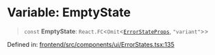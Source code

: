 # Variable: EmptyState

> `const` **EmptyState**: `React.FC`\<`Omit`\<[`ErrorStateProps`](../interfaces/ErrorStateProps.md), `"variant"`\>\>

Defined in: [frontend/src/components/ui/ErrorStates.tsx:135](https://github.com/lsendel/sass/blob/ca8b2b87627589617e0de57047e1f50d53e78078/frontend/src/components/ui/ErrorStates.tsx#L135)
